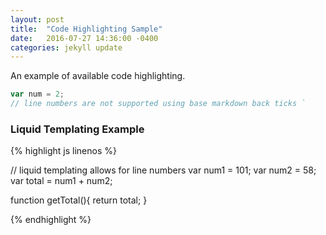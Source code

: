 ```yaml
---
layout: post
title:  "Code Highlighting Sample"
date:   2016-07-27 14:36:00 -0400
categories: jekyll update
---
```

An example of available code highlighting. 

<!--more-->

```javascript
var num = 2;
// line numbers are not supported using base markdown back ticks `
```

### Liquid Templating Example
{% highlight js linenos %}

// liquid templating allows for line numbers
var num1 = 101;
var num2 = 58;
var total = num1 + num2;

function getTotal(){
  return total;
}

{% endhighlight %}
